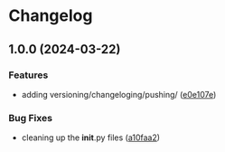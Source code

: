 # Changelog

## 1.0.0 (2024-03-22)


### Features

* adding versioning/changeloging/pushing/ ([e0e107e](https://github.com/CoreySpohn/pleaserender/commit/e0e107eed117945a61f9d8d509282c6e805e3701))


### Bug Fixes

* cleaning up the __init__.py files ([a10faa2](https://github.com/CoreySpohn/pleaserender/commit/a10faa202c72b98297d532d8da24a2265a90debb))
